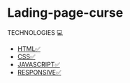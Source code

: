 <h1>Lading-page-curse</h1>

TECHNOLOGIES 💻
- [HTML✅]()
- [CSS✅]()
- [JAVASCRIPT✅]()
- [RESPONSIVE✅]()
